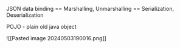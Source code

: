 
JSON data binding == Marshalling, Unmarshalling == Serialization, Deserialization

POJO - plain old java object



![[Pasted image 20240503190016.png]]



